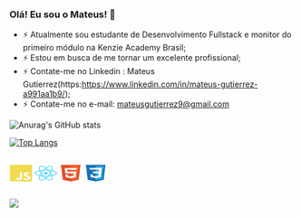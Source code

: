 ### Olá! Eu sou o Mateus! 👋

 - ⚡ Atualmente sou estudante de Desenvolvimento Fullstack e monitor do primeiro módulo na Kenzie Academy Brasil;
 - ⚡ Estou em busca de me tornar um excelente profissional;
 - ⚡ Contate-me no Linkedin : Mateus Gutierrez(https:https://www.linkedin.com/in/mateus-gutierrez-a991aa1b9/);
 - ⚡ Contate-me no e-mail: mateusgutierrez9@gmail.com

<!--
**MateusGutierrez/MateusGutierrez** is a ✨ _special_ ✨ repository because its `README.md` (this file) appears on your GitHub profile.

Here are some ideas to get you started:

-->


![Anurag's GitHub stats](https://github-readme-stats.vercel.app/api?username=MateusGutierrez&show_icons=true&theme=dark)


[![Top Langs](https://github-readme-stats.vercel.app/api/top-langs/?username=MateusGutierrez&hide_progress=true&theme=dark)](https://github.com/MateusGutierrez/github-readme-stats)

<div style="display: inline_block"><br>
  <img align="center" alt="Rafa-Js" height="30" width="40" src="https://raw.githubusercontent.com/devicons/devicon/master/icons/javascript/javascript-plain.svg">
<!--   <img align="center" alt="Rafa-Ts" height="30" width="40" src="https://raw.githubusercontent.com/devicons/devicon/master/icons/typescript/typescript-plain.svg"> -->
  <img align="center" alt="Rafa-React" height="30" width="40" src="https://raw.githubusercontent.com/devicons/devicon/master/icons/react/react-original.svg">
  <img align="center" alt="Rafa-HTML" height="30" width="40" src="https://raw.githubusercontent.com/devicons/devicon/master/icons/html5/html5-original.svg">
  <img align="center" alt="Rafa-CSS" height="30" width="40" src="https://raw.githubusercontent.com/devicons/devicon/master/icons/css3/css3-original.svg">
<!--   <img align="center" alt="Rafa-Python" height="30" width="40" src="https://raw.githubusercontent.com/devicons/devicon/master/icons/python/python-original.svg"> -->
<!--   <img align="center" alt="Rafa-Csharp" height="30" width="40" src="https://raw.githubusercontent.com/devicons/devicon/master/icons/csharp/csharp-original.svg"> -->

  ##
 
<div> 

  <a href="https://www.linkedin.com/in/mateus-gutierrez-a991aa1b9" target="_blank"><img src="https://img.shields.io/badge/-LinkedIn-%230077B5?style=for-the-badge&logo=linkedin&logoColor=white" target="_blank"></a> 
  
</div>
